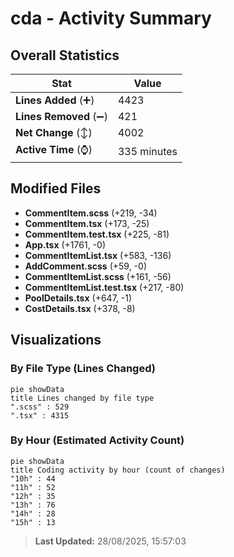 # cda - Activity Summary 

## Overall Statistics

| Stat                   | Value                                                             |
| ---------------------- | ----------------------------------------------------------------- |
| **Lines Added** (➕)   | 4423                                          |
| **Lines Removed** (➖) | 421                                        |
| **Net Change** (↕)    | 4002                |
| **Active Time** (⌚)   | 335 minutes |


## Modified Files
- **CommentItem.scss** (+219, -34)
- **CommentItem.tsx** (+173, -25)
- **CommentItem.test.tsx** (+225, -81)
- **App.tsx** (+1761, -0)
- **CommentItemList.tsx** (+583, -136)
- **AddComment.scss** (+59, -0)
- **CommentItemList.scss** (+161, -56)
- **CommentItemList.test.tsx** (+217, -80)
- **PoolDetails.tsx** (+647, -1)
- **CostDetails.tsx** (+378, -8)

## Visualizations

### By File Type (Lines Changed)

```mermaid
pie showData
title Lines changed by file type
".scss" : 529
".tsx" : 4315
```

### By Hour (Estimated Activity Count)

```mermaid
pie showData
title Coding activity by hour (count of changes)
"10h" : 44
"11h" : 52
"12h" : 35
"13h" : 76
"14h" : 28
"15h" : 13
```


> **Last Updated:** 28/08/2025, 15:57:03